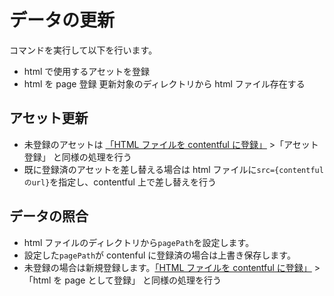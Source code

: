 # データの更新

コマンドを実行して以下を行います。

- html で使用するアセットを登録
- html を page 登録
  更新対象のディレクトリから html ファイル存在する

## アセット更新

- 未登録のアセットは [「HTML ファイルを contentful に登録」](./readme.md) >「アセット登録」 と同様の処理を行う
- 既に登録済のアセットを差し替える場合は html ファイルに`src={contentfulのurl}`を指定し、contentful 上で差し替えを行う

## データの照合

- html ファイルのディレクトリから`pagePath`を設定します。
- 設定した`pagePath`が contenful に登録済の場合は上書き保存します。
- 未登録の場合は新規登録します。[「HTML ファイルを contentful に登録」](./readme.md) >「html を page として登録」 と同様の処理を行う

